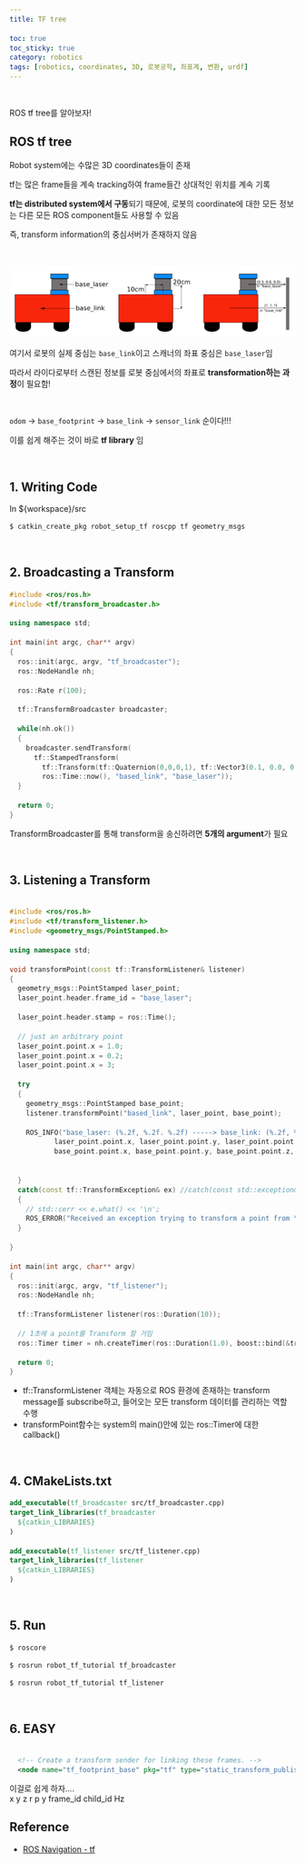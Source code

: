 ```yaml
---
title: TF tree

toc: true
toc_sticky: true
category: robotics
tags: [robotics, coordinates, 3D, 로봇공학, 좌표계, 변환, urdf]
---
```


<br/>

ROS tf tree를 알아보자!


## ROS tf tree

Robot system에는 수많은 3D coordinates들이 존재

tf는 많은 frame들을 계속 tracking하여 frame들간 상대적인 위치를 계속 기록

**tf는 distributed system에서 구동**되기 때문에, 로봇의 coordinate에 대한 모든 정보는 다른 모든 ROS component들도 사용할 수 있음

즉, transform information의 중심서버가 존재하지 않음

<br/>

![01](/assets/img/blog/ros/2022-01-21/01.png)

여기서 로봇의 실제 중심는 `base_link`이고 스캐너의 좌표 중심은 `base_laser`임

따라서 라이다로부터 스캔된 정보를 로봇 중심에서의 좌표로 **transformation하는 과정**이 필요함!

<br/>

`odom` -> `base_footprint` -> `base_link` -> `sensor_link` 순이다!!! <br/>

이를 쉽게 해주는 것이 바로 **tf library** 임

<br>

## 1. Writing Code

In ${workspace}/src

~~~bash
$ catkin_create_pkg robot_setup_tf roscpp tf geometry_msgs
~~~

<br/>

## 2. Broadcasting a Transform

~~~c++
#include <ros/ros.h>
#include <tf/transform_broadcaster.h>

using namespace std;
 
int main(int argc, char** argv)
{
  ros::init(argc, argv, "tf_broadcaster");
  ros::NodeHandle nh;

  ros::Rate r(100);

  tf::TransformBroadcaster broadcaster;

  while(nh.ok())
  {
    broadcaster.sendTransform(
      tf::StampedTransform(
        tf::Transform(tf::Quaternion(0,0,0,1), tf::Vector3(0.1, 0.0, 0.2)),
        ros::Time::now(), "based_link", "base_laser"));
  }

  return 0;
}
~~~

TransformBroadcaster를 통해 transform을 송신하려면 **5개의 argument**가 필요

<br/>

## 3. Listening a Transform

~~~c++

#include <ros/ros.h>
#include <tf/transform_listener.h>
#include <geometry_msgs/PointStamped.h>

using namespace std;

void transformPoint(const tf::TransformListener& listener)
{
  geometry_msgs::PointStamped laser_point;
  laser_point.header.frame_id = "base_laser";

  laser_point.header.stamp = ros::Time();

  // just an arbitrary point
  laser_point.point.x = 1.0;
  laser_point.point.x = 0.2;
  laser_point.point.x = 3;

  try
  {
    geometry_msgs::PointStamped base_point;
    listener.transformPoint("based_link", laser_point, base_point);

    ROS_INFO("base_laser: (%.2f, %.2f. %.2f) -----> base_link: (%.2f, %.2f, %.2f) at time %.2f",
           laser_point.point.x, laser_point.point.y, laser_point.point.z,
           base_point.point.x, base_point.point.y, base_point.point.z, base_point.header.stamp.toSec());
    
    
  }
  catch(const tf::TransformException& ex) //catch(const std::exception& e)
  {
    // std::cerr << e.what() << '\n';
    ROS_ERROR("Received an exception trying to transform a point from \"base_laser\" to \"base_link\": %s", ex.what());
  }
  
}

int main(int argc, char** argv)
{
  ros::init(argc, argv, "tf_listener");
  ros::NodeHandle nh;

  tf::TransformListener listener(ros::Duration(10));

  // 1초에 a point를 Transform 할 거임
  ros::Timer timer = nh.createTimer(ros::Duration(1.0), boost::bind(&transformPoint, boost::ref(listener)));

  return 0;
}
~~~

- tf::TransformListener 객체는 자동으로 ROS 환경에 존재하는 transform message를 subscribe하고, 들어오는 모든 transform 데이터를 관리하는 역할 수행
- transformPoint함수는 system의 main()안에 있는 ros::Timer에 대한 callback()

<br/>

## 4. CMakeLists.txt

~~~cmake
add_executable(tf_broadcaster src/tf_broadcaster.cpp)
target_link_libraries(tf_broadcaster
  ${catkin_LIBRARIES}
)

add_executable(tf_listener src/tf_listener.cpp)
target_link_libraries(tf_listener
  ${catkin_LIBRARIES}
)
~~~

<br/>

## 5. Run

~~~bash
$ roscore
~~~

~~~bash
$ rosrun robot_tf_tutorial tf_broadcaster
~~~

~~~bash 
$ rosrun robot_tf_tutorial tf_listener
~~~

<br/>

## 6. EASY

~~~xml

  <!-- Create a transform sender for linking these frames. -->
  <node name="tf_footprint_base" pkg="tf" type="static_transform_publisher" args="0 0 0 0 0 0 base_footprint base_link 40" />	

~~~

이걸로 쉽게 하자.... <br/>
x y z r p y frame_id child_id Hz <br/>


## Reference
* [ROS Navigation - tf](https://velog.io/@richard7714/ROS-Navigation-tf)